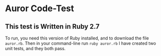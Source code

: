 # Auror Code-Test
## This test is Written in Ruby 2.7
To run, you need this version of Ruby installed, and to download the file `auror.rb`.
Then in your command-line run `ruby auror.rb`
I have created two unit tests, and they both pass. 
